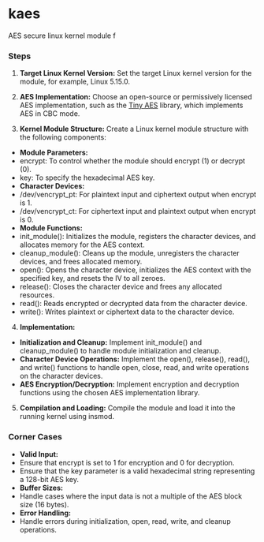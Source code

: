 # kaes
AES secure linux kernel module f

### Steps
1.  **Target Linux Kernel Version:**
Set the target Linux kernel version for the module, for example, Linux 5.15.0.

2.  **AES Implementation:**
Choose an open-source or permissively licensed AES implementation, such as the [Tiny AES](https://github.com/kokke/tiny-AES-c) library, which implements AES in CBC mode.

3.  **Kernel Module Structure:**
Create a Linux kernel module structure with the following components:
- **Module Parameters:**
 - encrypt: To control whether the module should encrypt (1) or decrypt (0).
 - key: To specify the hexadecimal AES key.
- **Character Devices:**
 - /dev/vencrypt_pt: For plaintext input and ciphertext output when encrypt is 1.
 - /dev/vencrypt_ct: For ciphertext input and plaintext output when encrypt is 0.
- **Module Functions:**
 - init_module(): Initializes the module, registers the character devices, and allocates memory for the AES context.
 - cleanup_module(): Cleans up the module, unregisters the character devices, and frees allocated memory.
 - open(): Opens the character device, initializes the AES context with the specified key, and resets the IV to all zeroes.
 - release(): Closes the character device and frees any allocated resources.
 - read(): Reads encrypted or decrypted data from the character device.
 - write(): Writes plaintext or ciphertext data to the character device.

4.  **Implementation:**
- **Initialization and Cleanup:** Implement init_module() and cleanup_module() to handle module initialization and cleanup.
- **Character Device Operations:** Implement the open(), release(), read(), and write() functions to handle open, close, read, and write operations on the character devices.
- **AES Encryption/Decryption:** Implement encryption and decryption functions using the chosen AES implementation library.

5.  **Compilation and Loading:**
Compile the module and load it into the running kernel using insmod.

### Corner Cases

- **Valid Input:**
- Ensure that encrypt is set to 1 for encryption and 0 for decryption.
- Ensure that the key parameter is a valid hexadecimal string representing a 128-bit AES key.
- **Buffer Sizes:**
- Handle cases where the input data is not a multiple of the AES block size (16 bytes).
- **Error Handling:**
- Handle errors during initialization, open, read, write, and cleanup operations.